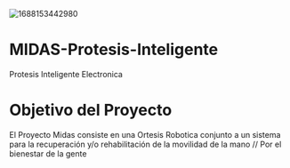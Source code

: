 ![1688153442980](https://github.com/impatrq/MIDAS-Protesis-Inteligente/assets/80337622/de01675c-4ec9-4604-972e-6c6b9673f713)

# MIDAS-Protesis-Inteligente
Protesis Inteligente Electronica

# Objetivo del Proyecto

El Proyecto Midas consiste en una Ortesis Robotica conjunto a un sistema para la recuperación y/o rehabilitación de la movilidad de la mano // Por el bienestar de la gente
